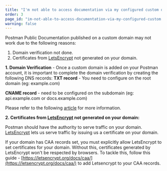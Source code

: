 ```yaml
---
title: "I'm not able to access documentation via my configured custom domain"
order: 3
page_id: "im-not-able-to-access-documentation-via-my-configured-custom domain"
warning: false
---
```


Postman Public Documentation published on a custom domain may not work due to the following reasons:

1. Domain verification not done.
2. Certificates from [LetsEncrypt](https://letsencrypt.org/) not generated on your domain.

**1. Domain Verification** - Once a custom domain is added on your Postman account, it is important to complete the domain verification by creating the following DNS records:
**TXT record** - You need to configure on the root domain (eg: example.com)

**CNAME record** - need to be configured on the subdomain (eg: api.example.com or docs.example.com)

Please refer to the following [article](https://www.getpostman.com/docs/v6/postman/api_documentation/adding_and_verifying_custom_domains) for more information.

**2. Certificates from [LetsEncrypt](https://letsencrypt.org/) not generated on your domain:**

Postman should have the authority to serve traffic on your domain. [LetsEncrypt](https://letsencrypt.org/) lets us serve traffic by issuing us a certificate on your domain.

If your domain has CAA records set, you must explicitly allow LetsEncrypt to set certificates for your domain. Without this, certificates generated by LetsEncrypt won't be respected by browsers. To tackle this, follow this guide - [https://letsencrypt.org/docs/caa/](https://letsencrypt.org/docs/caa/) to add Letsencrypt to your CAA records.
